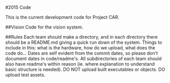 #2015 Code

This is the current development code for Project CAR.

##Vision
Code for the vision system.

##Rules
Each team should make a directory, and in each directory there should be a README.md
giving a quick run down of the system. Things to include in this: what is the hardware,
how do we upload, what does the code do... Dates are self evident from the commit dates,
so please don't document dates in code/readme's. All subdirectories of each team should
also have readme's within reason (ie. where explanation to understand basic structure
is needed). DO NOT upload built executables or objects. DO upload test assets.
